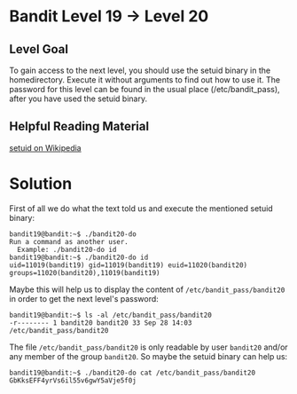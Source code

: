 Bandit Level 19 → Level 20
==========================

Level Goal
----------

To gain access to the next level, you should use the setuid binary in the homedirectory. Execute it without arguments to find out how to use it. The password for this level can be found in the usual place (/etc/bandit_pass), after you have used the setuid binary.

Helpful Reading Material
------------------------

[setuid on Wikipedia](http://en.wikipedia.org/wiki/Setuid)


Solution
========

First of all we do what the text told us and execute the mentioned setuid binary:

```
bandit19@bandit:~$ ./bandit20-do
Run a command as another user.
  Example: ./bandit20-do id
bandit19@bandit:~$ ./bandit20-do id
uid=11019(bandit19) gid=11019(bandit19) euid=11020(bandit20) groups=11020(bandit20),11019(bandit19)
```

Maybe this will help us to display the content of ```/etc/bandit_pass/bandit20``` in order to get the next level's password:

```
bandit19@bandit:~$ ls -al /etc/bandit_pass/bandit20
-r-------- 1 bandit20 bandit20 33 Sep 28 14:03 /etc/bandit_pass/bandit20
```

The file ```/etc/bandit_pass/bandit20``` is only readable by user ```bandit20``` and/or any member of the group ```bandit20```. 
So maybe the setuid binary can help us:

```
bandit19@bandit:~$ ./bandit20-do cat /etc/bandit_pass/bandit20
GbKksEFF4yrVs6il55v6gwY5aVje5f0j
```
